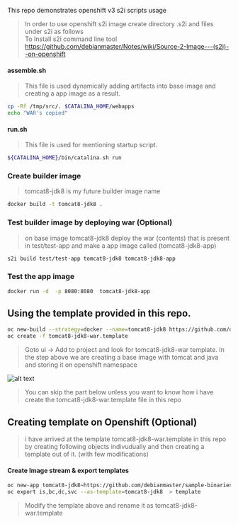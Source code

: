 
This repo demonstrates openshift v3 s2i scripts usage

> In order to use openshift s2i image  create directory  .s2i and files under s2i as follows   
> To Install s2i command line tool https://github.com/debianmaster/Notes/wiki/Source-2-Image---(s2i)--on-openshift    


#### assemble.sh  
> This file is used dynamically adding artifacts into base image and creating a app image as a result.   

```sh
cp -Rf /tmp/src/. $CATALINA_HOME/webapps
echo "WAR's copied"
```

#### run.sh
> This file is used for mentioning startup script.   

```sh
${CATALINA_HOME}/bin/catalina.sh run
```

### Create builder image
> tomcat8-jdk8  is my future builder image name   

```sh
docker build -t tomcat8-jdk8 .
```

### Test builder image by deploying war  (Optional)
>  on base image tomcat8-jdk8 deploy the war (contents) that is present in test/test-app and make a app image called (tomcat8-jdk8-app)   

```sh
s2i build test/test-app tomcat8-jdk8 tomcat8-jdk8-app
```

### Test the app image
```sh
docker run -d  -p 8080:8080  tomcat8-jdk8-app 
```

## Using the template provided in this repo.
```sh
oc new-build --strategy=docker --name=tomcat8-jdk8 https://github.com/debianmaster/openshift-s2i-example.git -n openshift
oc create -f tomcat8-jdk8-war.template
```
> Goto ui -> Add to project and look for tomcat8-jdk8-war template. 
> In the step above we are creating a base image with tomcat and java and storing it on openshift namespace   

![alt text](https://raw.githubusercontent.com/debianmaster/openshift-s2i-example/master/add2proj.png "Add to Proj")











> You can skip the part below unless you want to know how i have create the tomcat8-jdk8-war.template file in this repo    











## Creating template on Openshift   (Optional)

> i have arrived at the template  tomcat8-jdk8-war.template in this repo by creating following objects indivudually and then creating a template out of it.  (with few modifications)   

#### Create Image stream & export templates 
```sh
oc new-app tomcat8-jdk8~https://github.com/debianmaster/sample-binaries.git --name='tomcat8-jdk8-war'
oc export is,bc,dc,svc --as-template=tomcat8-jdk8  > template
```

> Modify the template above and rename it as tomcat8-jdk8-war.template   







